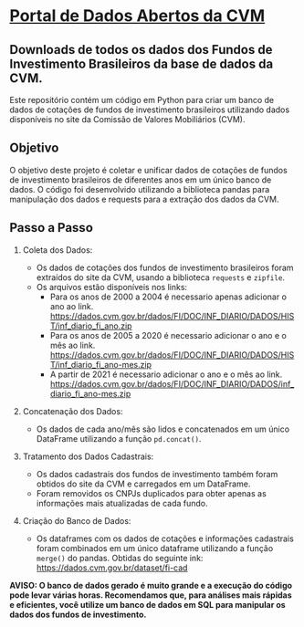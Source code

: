 # [Portal de Dados Abertos da CVM](https://dados.cvm.gov.br/)
## Downloads de todos os dados dos Fundos de Investimento Brasileiros da base de dados da CVM.

Este repositório contém um código em Python para criar um banco de dados de cotações de fundos de investimento brasileiros utilizando dados disponíveis no site da Comissão de Valores Mobiliários (CVM).

## Objetivo

O objetivo deste projeto é coletar e unificar dados de cotações de fundos de investimento brasileiros de diferentes anos em um único banco de dados. O código foi desenvolvido utilizando a biblioteca pandas para manipulação dos dados e requests para a extração dos dados da CVM.

## Passo a Passo

1. Coleta dos Dados:
   - Os dados de cotações dos fundos de investimento brasileiros foram extraídos do site da CVM, usando a biblioteca `requests` e `zipfile`.
   - Os arquivos estão disponíveis nos links:
      - Para os anos de 2000 a 2004 é necessario apenas adicionar o ano ao link.
           https://dados.cvm.gov.br/dados/FI/DOC/INF_DIARIO/DADOS/HIST/inf_diario_fi_ano.zip 
      - Para os anos de 2005 a 2020 é necessario adicionar o ano e o mês ao link.       
           https://dados.cvm.gov.br/dados/FI/DOC/INF_DIARIO/DADOS/HIST/inf_diario_fi_ano-mes.zip
      - A partir de 2021 é necessario adicionar o ano e o mês ao link.
           https://dados.cvm.gov.br/dados/FI/DOC/INF_DIARIO/DADOS/inf_diario_fi_ano-mes.zip

2. Concatenação dos Dados:
   - Os dados de cada ano/mês são lidos e concatenados em um único DataFrame utilizando a função `pd.concat()`.

3. Tratamento dos Dados Cadastrais:
   - Os dados cadastrais dos fundos de investimento também foram obtidos do site da CVM e carregados em um DataFrame.
   - Foram removidos os CNPJs duplicados para obter apenas as informações mais atualizadas de cada fundo.

4. Criação do Banco de Dados:
   - Os dataframes com os dados de cotações e informações cadastrais foram combinados em um único dataframe utilizando a função `merge()` do pandas. Obtidas do seguinte ink: https://dados.cvm.gov.br/dataset/fi-cad

**AVISO: O banco de dados gerado é muito grande e a execução do código pode levar várias horas. Recomendamos que, para análises mais rápidas e eficientes, você utilize um banco de dados em SQL para manipular os dados dos fundos de investimento.**
